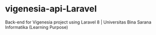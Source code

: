 # vigenesia-api-Laravel
Back-end for Vigenesia project using Laravel 8 | Universitas Bina Sarana Informatika (Learning Purpose)
